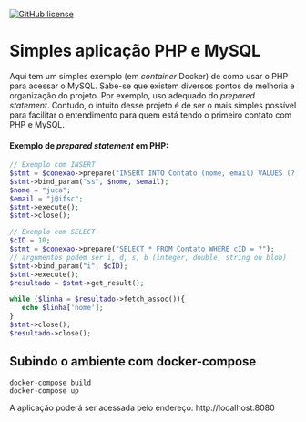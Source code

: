[![GitHub license](https://img.shields.io/badge/license-MIT-blue.svg)](LICENSE) 

# Simples aplicação PHP e MySQL

Aqui tem um simples exemplo (em *container* Docker) de como usar o PHP para acessar o MySQL. Sabe-se que existem diversos pontos de melhoria e organização do projeto. Por exemplo, uso adequado do *prepared statement*. Contudo, o intuito desse projeto é de ser o mais simples possível para facilitar o entendimento para quem está tendo o primeiro contato com PHP e MySQL.



#### Exemplo de *prepared statement* em PHP:

 ```php
// Exemplo com INSERT
$stmt = $conexao->prepare("INSERT INTO Contato (nome, email) VALUES (?,?)");
$stmt->bind_param("ss", $nome, $email); 
$nome = "juca";
$email = "j@ifsc";
$stmt->execute();
$stmt->close();

// Exemplo com SELECT
$cID = 10;
$stmt = $conexao->prepare("SELECT * FROM Contato WHERE cID = ?");
// argumentos podem ser i, d, s, b (integer, double, string ou blob) 
$stmt->bind_param("i", $cID);
$stmt->execute();
$resultado = $stmt->get_result();

while ($linha = $resultado->fetch_assoc()){
    echo $linha['nome'];
}
$stmt->close();
$resultado->close();
 ```



## Subindo o ambiente com docker-compose

```
docker-compose build
docker-compose up 
```

A aplicação poderá ser acessada pelo endereço: http://localhost:8080
